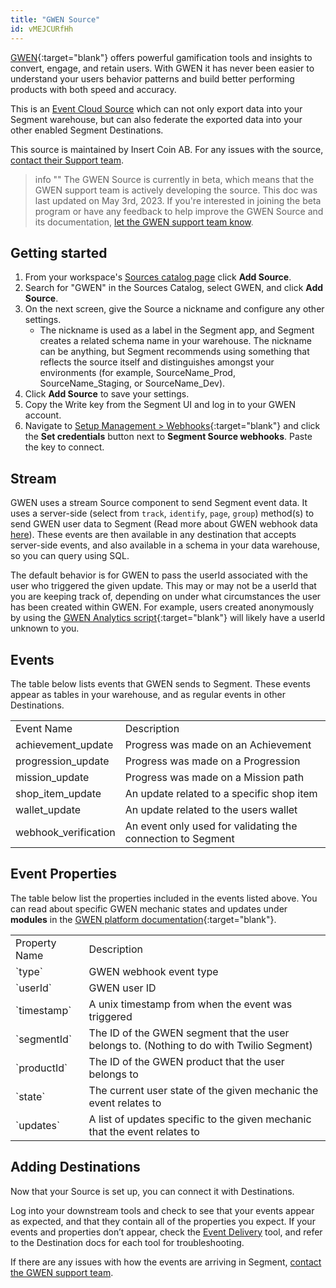 ```yaml
---
title: "GWEN Source"
id: vMEJCURfHh
---
```


[GWEN](https://gwenplatform.com/?utm_source=segmentio&utm_medium=docs&utm_campaign=partners){:target="blank"} offers powerful gamification tools and insights to convert, engage, and retain users. With GWEN it has never been easier to understand your users behavior patterns and build better performing products with both speed and accuracy.

This is an [Event Cloud Source](https://segment.com/docs/sources/#event-cloud-sources) which can not only export data into your Segment warehouse, but can also federate the exported data into your other enabled Segment Destinations.

This source is maintained by Insert Coin AB. For any issues with the source, [contact their Support team](mailto:support@gwenplatform.com).

> info ""
> The GWEN Source is currently in beta, which means that the GWEN support team is actively developing the source. This doc was last updated on May 3rd, 2023. If you're interested in joining the beta program or have any feedback to help improve the GWEN Source and its documentation, [let the GWEN support team know](mailto:tech@gwenplatform.com).

## Getting started

1. From your workspace's [Sources catalog page](https://app.segment.com/goto-my-workspace/sources/catalog) click **Add Source**.
2. Search for "GWEN" in the Sources Catalog, select GWEN, and click **Add Source**.
3. On the next screen, give the Source a nickname and configure any other settings.
   - The nickname is used as a label in the Segment app, and Segment creates a related schema name in your warehouse. The nickname can be anything, but Segment recommends using something that reflects the source itself and distinguishes amongst your environments (for example, SourceName_Prod, SourceName_Staging, or SourceName_Dev).
4. Click **Add Source** to save your settings.
5. Copy the Write key from the Segment UI and log in to your GWEN account.
6. Navigate to [Setup Management > Webhooks](http://app.gwenplatform/setup-management/webhooks){:target="blank"} and click the **Set credentials** button next to **Segment Source webhooks**. Paste the key to connect.

## Stream

GWEN uses a stream Source component to send Segment event data. It uses a server-side (select from `track`, `identify`, `page`, `group`) method(s) to send GWEN user data to Segment (Read more about GWEN webhook data [here](app.gwenplatform.com/docs/webhooks/segment)). These events are then available in any destination that accepts server-side events, and also available in a schema in your data warehouse, so you can query using SQL.

The default behavior is for GWEN to pass the userId associated with the user who triggered the given update. This may or may not be a userId that you are keeping track of, depending on under what circumstances the user has been created within GWEN.
For example, users created anonymously by using the [GWEN Analytics script](https://app.gwenplatform.com/docs/gwen-analytics){:target="blank"} will likely have a userId unknown to you.

## Events

The table below lists events that GWEN sends to Segment. These events appear as tables in your warehouse, and as regular events in other Destinations.

<table>
  <tr>
   <td>Event Name</td>
   <td>Description</td>
  </tr>
  <tr>
   <td>achievement_update</td>
   <td>Progress was made on an Achievement</td>
  </tr>
  <tr>
   <td>progression_update</td>
   <td>Progress was made on a Progression</td>
  </tr>
  <tr>
   <td>mission_update</td>
   <td>Progress was made on a Mission path</td>
  </tr>
  <tr>
   <td>shop_item_update</td>
   <td>An update related to a specific shop item</td>
  </tr>
  <tr>
   <td>wallet_update</td>
   <td>An update related to the users wallet</td>
  </tr>
  <tr>
   <td>webhook_verification</td>
   <td>An event only used for validating the connection to Segment</td>
  </tr>
</table>

## Event Properties

The table below list the properties included in the events listed above. You can read about specific GWEN mechanic states and updates under **modules** in the [GWEN platform documentation](https://app.gwenplatform.com/docs){:target="blank"}.

<table>
  <tr>
   <td>Property Name</td>
   <td>Description</td>
  </tr>
  <tr>
   <td>`type`</td>
   <td>GWEN webhook event type</td>
  </tr>
  <tr>
   <td>`userId`</td>
   <td>GWEN user ID</td>
  </tr>
  <tr>
   <td>`timestamp`</td>
   <td>A unix timestamp from when the event was triggered</td>
  </tr>
  <tr>
   <td>`segmentId`</td>
   <td>The ID of the GWEN segment that the user belongs to. (Nothing to do with Twilio Segment)</td>
  </tr>
  <tr>
   <td>`productId`</td>
   <td>The ID of the GWEN product that the user belongs to</td>
  </tr>
  <tr>
   <td>`state`</td>
   <td>The current user state of the given mechanic the event relates to</td>
  </tr>
   <tr>
   <td>`updates`</td>
   <td>A list of updates specific to the given mechanic that the event relates to</td>
  </tr>
</table>

## Adding Destinations

Now that your Source is set up, you can connect it with Destinations.

Log into your downstream tools and check to see that your events appear as expected, and that they contain all of the properties you expect. If your events and properties don’t appear, check the [Event Delivery](https://segment.com/docs/connections/event-delivery/) tool, and refer to the Destination docs for each tool for troubleshooting.

If there are any issues with how the events are arriving in Segment, [contact the GWEN support team](mailto:support@gwenplatform.com).

